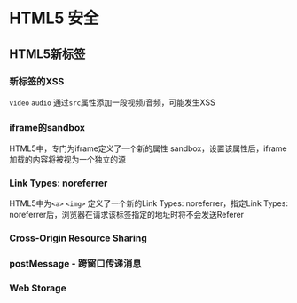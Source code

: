 # HTML5 安全

## HTML5新标签

### 新标签的XSS

`video` `audio` 通过`src`属性添加一段视频/音频，可能发生XSS

### iframe的sandbox

HTML5中，专门为iframe定义了一个新的属性 sandbox，设置该属性后，iframe加载的内容将被视为一个独立的源

### Link Types: noreferrer

HTML5中为`<a>` `<img>` 定义了一个新的Link Types: noreferrer，指定Link Types: noreferrer后，浏览器在请求该标签指定的地址时将不会发送Referer

### Cross-Origin Resource Sharing

### postMessage - 跨窗口传递消息

### Web Storage

